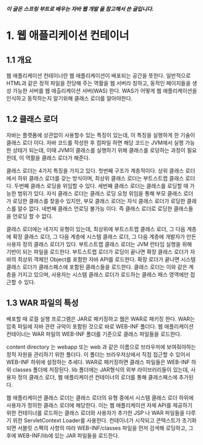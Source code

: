 ***이 글은 스프링 부트로 배우는 자바 웹 개발 을 참고해서 쓴 글입니다.***
# 1. 웹 애플리케이션 컨테이너
## 1.1 개요
웹 애플리케이션 컨테이너란 웹 애플리케이션이 배포되는 공간을 뜻한다.
일반적으로 HTML과 같은 정적 파일을 전당해 주는 역활을 웹 서버라 칭하고,
동적인 페이지들을 생성 가능한 서버를 웹 애츨리케이션 서버(WAS) 한다.
WAS가 어떻게 웹 애플리케이션을 인식하고 동작하는지 알기위해 클래스 로더를 알아야한다.
    
## 1.2 클래스 로더
자바는 플랫폼에 상관없이 사용할수 있는 특징이 있는데, 이 특징을 실행하게 한 기술이
클래스 로더 이다. 자바 코드를 작성한 후 컴파일 하면 해당 코드는 JVM에서 실행
가능한 상태가 되는데, 이때 JVM이 클래스를 실행하기 위해 클래스를 로덩하는 과정이 필요한데,
이 역활을 클래스 로더가 해준다.
    
클래스 로더는 4가지 특징을 가지고 있다.
첫번째 구조가 계층적이다. 상위 클래스 로더에서 하위 클래스 로더를 갖는 방식이며,
최상위 클래스 로더는 부트스트랩 클래스 로더다.
두번째 클래스 로딩을 위임할 수 있다.
세번째 클래스 로더는 클래스를 로딩할 때 가능한 범위가 있다.
자식 클래스 로더는 클래스 로딩 요청 위임을 통해 부모 클래스 로더가 로딩한 클래스를
찾을수 있지만, 부모 클래스 로더는 자식 클래스 로더가 로딩한 클래스를 알수 없다.
네번째 클래스 언로딩 불가능 이다. 즉 클래스 로더로 로딩한 클래스들을 언로딩 할 수 없다.
    
클래스 로더에는 네가지 유형이 있는데, 최상위에 부트스트랩 클래스 로더, 그 다음 계층에
확장 클래스 로더, 그 다음 계층에 시스템 클래스 로더, 그 다음 계층에 개발자가 만든
사용자 정의 클래스 로더가 있다.
부트스트랩 클래스 로더는 JVM 런타임 실행을 위해 기반이 되는 파일을 로드한다.
부트스트랩 로더가 로딩이 끝나면 확장 클래스 로더가 자바의 최상위 객체인 Object를
포함한 자바 API를 로드한다. 확장 로더가 끝나면 시스템 클래스 로더가 클래스패스에 포함된
클래스들을 로드한다.
클래스 로더는 이와 같은 계층을 가지고 있으며, 사용자는 시스템 클래스 로더가 로드하는
클래스 패스 영역에만 접근할 수 있다.
    
## 1.3 WAR 파일의 특성
배포할 때 로컬 실행 프로그램은 JAR로 패키징하고 웹은 WAR로 패키징 한다.
WAR는 압축 파일에 자바 관련 규악이 포함된 것으로 바로 WEB-INF 폴더다.
웹 애플리케이션 컨테이너는 WAR 파일의 WEB-INF 폴더를 기준으로 클래스 파일들을 로드한다.
    
content directory 는 webapp 또는 web 과 같은 이름으로 브라우저에 보여줘야하는
정적 자원을 관리하기 위한 폴더다. 이 폴더는 브라우저상에서 직접 접근할 수 있어서
WEB-INF 하위에 설정하는 추세다. WAR로 패키징하면 클래스 파일들은 WEB-INF 하위
classes 폴더에 저장된다. lib 폴더에는 JAR형식의 외부 라이브러리들이 있는데,
사용자 정의 클래스 로더, 웹 애플리케이션 컨테이너의 로더를 통해 클래스패스에 추가된다.
    
웹 애플리케이션 클래스 로더는 클래스 로더의 유형 중에서 시스템 클래스 로더 하위에 사용자가
정의한 클래스 로더에 해당한다. 이는 웹 애플리케이션 자체 API를 제공하기 위한 컨테이너를 로드하는
클래스 로더와 사용자가 추가한 JSP 나 WAR 파일들을 다루기 위한 ServletContext Loader를 사용한다.
컨테이너가 시작되고 콘텍스트가 초기화되면 서블릿 스펙의 사항의 따라 WEB-INF/classes 파일을 먼저 검색해
로딩하고, 그 후에 WEB-INF/lib에 있는 JAR 파일들을 로드한다.
    